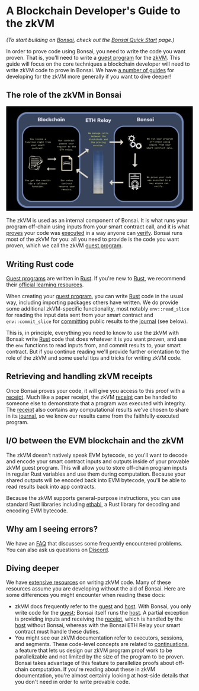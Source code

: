 # A Blockchain Developer's Guide to the zkVM

_(To start building on [Bonsai], check out the [Bonsai Quick Start] page.)_

In order to prove code using Bonsai, you need to write the code you want proven. That is, you'll need to write a [guest program] for the [zkVM]. This guide will focus on the core techniques a blockchain developer will need to write zkVM code to prove in Bonsai. We have [a number of guides][zkvm-overview] for developing for the zkVM more generally if you want to dive deeper!

## The role of the zkVM in Bonsai

![Bonsai ETH Relay overview]

<!-- TODO: Modify the diagram to highlight the right zkVM portion. -->

The zkVM is used as an internal component of Bonsai. It is what runs your program off-chain using inputs from your smart contract call, and it is what [proves] your code was [executed] in a way anyone can [verify]. Bonsai runs most of the zkVM for you: all you need to provide is the code you want proven, which we call the zkVM [guest program].

## Writing Rust code

[Guest programs] are written in [Rust]. If you're new to [Rust], we recommend their [official learning resources][learn-rust].

When creating your [guest program], you can write [Rust] code in the usual way, including importing packages others have written. We do provide some additional zkVM-specific functionality, most notably `env::read_slice` for reading the input data sent from your smart contract and `env::commit_slice` for [committing] public results to the [journal] (see below).

This is, in principle, everything you need to know to use the zkVM with Bonsai: write [Rust] code that does whatever it is you want proven, and use the `env` functions to read inputs from, and commit results to, your smart contract. But if you continue reading we'll provide further orientation to the role of the zkVM and some useful tips and tricks for writing zkVM code.

## Retrieving and handling zkVM receipts

Once Bonsai proves your code, it will give you access to this proof with a [receipt]. Much like a paper receipt, the zkVM [receipt] can be handed to someone else to demonstrate that a program was executed with integrity. The [receipt] also contains any computational results we've chosen to share in its [journal], so we know our results came from the faithfully executed program.

## I/O between the EVM blockchain and the zkVM

The zkVM doesn't natively speak EVM bytecode, so you'll want to decode and encode your smart contract inputs and outputs inside of your provable zkVM guest program. This will allow you to store off-chain program inputs in regular Rust variables and use them during computation. Because your shared outputs will be encoded back into EVM bytecode, you'll be able to read results back into app contracts.

Because the zkVM supports general-purpose instructions, you can use standard Rust libraries including [ethabi], a Rust library for decoding and encoding EVM bytecode.

## Why am I seeing errors?

We have an [FAQ] that discusses some frequently encountered problems. You can also ask us questions on [Discord].

## Diving deeper

We have [extensive resources][zkvm-overview] on writing zkVM code. Many of these resources assume you are developing without the aid of Bonsai. Here are some differences you might encounter when reading these docs:

- zkVM docs frequently refer to the [guest] and [host]. With Bonsai, you only write code for the [guest]; Bonsai itself runs the [host]. A partial exception is providing inputs and receiving the [receipt], which is handled by the [host] without Bonsai, whereas with the Bonsai ETH Relay your smart contract must handle these duties.
- You might see our zkVM documentation refer to executors, sessions, and segments. These code-level concepts are related to [continuations], a feature that lets us design our zkVM program proof work to be parallelizable and not limited by the size of the program to be proven. Bonsai takes advantage of this feature to parallelize proofs about off-chain computation. If you're reading about these in zkVM documentation, you're almost certainly looking at host-side details that you don't need in order to write provable code.

[Bonsai]: bonsai-overview.md
[Rust]: https://www.rust-lang.org/
[Bonsai Quick Start]: quickstart.md
[Discord]: https://discord.gg/risczero
[guest program]: ../terminology.md#guest-program
[Guest programs]: ../terminology.md#guest-program
[proves]: ../terminology.md#validity-proof
[executed]: ../terminology.md#execute
[verify]: ../terminology.md#verify
[guest]: ../terminology.md#guest
[host]: ../terminology.md#host
[receipt]: ../terminology.md#receipt
[committing]: ../terminology.md#commit
[journal]: ../terminology.md#journal
[zkvm-overview]: ../zkvm/zkvm_overview.md
[FAQ]: ../faq.md
[learn-rust]: https://www.rust-lang.org/learn
[zkVM]: ../terminology#zero-knowledge-virtual-machine-zkvm
[ethabi]: https://github.com/rust-ethereum/ethabi
[continuations]: https://www.risczero.com/news/continuations
[Bonsai ETH Relay overview]: ../img/eth-relay-diagram.jpg
